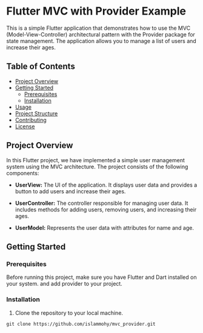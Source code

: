 
# Flutter MVC with Provider Example

This is a simple Flutter application that demonstrates how to use the MVC (Model-View-Controller) architectural pattern with the Provider package for state management. The application allows you to manage a list of users and increase their ages.

## Table of Contents

- [Project Overview](#project-overview)
- [Getting Started](#getting-started)
  - [Prerequisites](#prerequisites)
  - [Installation](#installation)
- [Usage](#usage)
- [Project Structure](#project-structure)
- [Contributing](#contributing)
- [License](#license)

## Project Overview

In this Flutter project, we have implemented a simple user management system using the MVC architecture. The project consists of the following components:

- **UserView:** The UI of the application. It displays user data and provides a button to add users and increase their ages.

- **UserController:** The controller responsible for managing user data. It includes methods for adding users, removing users, and increasing their ages.

- **UserModel:** Represents the user data with attributes for name and age.

## Getting Started

### Prerequisites

Before running this project, make sure you have Flutter and Dart installed on your system. and add provider to your project.

### Installation

1. Clone the repository to your local machine.

```shell
git clone https://github.com/islammohy/mvc_provider.git

